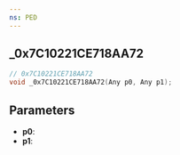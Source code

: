 ```yaml
---
ns: PED
---
```

## _0x7C10221CE718AA72

```c
// 0x7C10221CE718AA72
void _0x7C10221CE718AA72(Any p0, Any p1);
```

## Parameters
* **p0**:
* **p1**:
